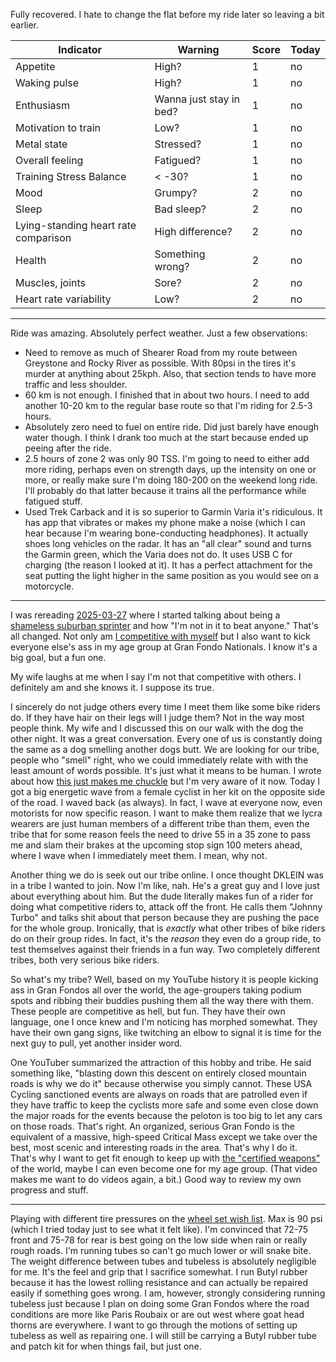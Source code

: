 Fully recovered. I hate to change the flat before my ride later so leaving a bit earlier.

| Indicator                            | Warning                 | Score | Today |
| ------------------------------------ | ----------------------- | ----- | ----- |
| Appetite                             | High?                   | 1     | no    |
| Waking pulse                         | High?                   | 1     | no    |
| Enthusiasm                           | Wanna just stay in bed? | 1     | no    |
| Motivation to train                  | Low?                    | 1     | no    |
| Metal state                          | Stressed?               | 1     | no    |
| Overall feeling                      | Fatigued?               | 1     | no    |
| Training Stress Balance              | < -30?                  | 1     | no    |
| Mood                                 | Grumpy?                 | 2     | no    |
| Sleep                                | Bad sleep?              | 2     | no    |
| Lying-standing heart rate comparison | High difference?        | 2     | no    |
| Health                               | Something wrong?        | 2     | no    |
| Muscles, joints                      | Sore?                   | 2     | no    |
| Heart rate variability               | Low?                    | 2     | no    |

----

Ride was amazing. Absolutely perfect weather. Just a few observations:

- Need to remove as much of Shearer Road from my route between Greystone and Rocky River as possible. With 80psi in the tires it's murder at anything about 25kph. Also, that section tends to have more traffic and less shoulder.
- 60 km is not enough. I finished that in about two hours. I need to add another 10-20 km to the regular base route so that I'm riding for 2.5-3 hours.
- Absolutely zero need to fuel on entire ride. Did just barely have enough water though. I think I drank too much at the start because ended up peeing after the ride.
- 2.5 hours of zone 2 was only 90 TSS. I'm going to need to either add more riding, perhaps even on strength days, up the intensity on one or more, or really make sure I'm doing 180-200 on the weekend long ride. I'll probably do that latter because it trains all the performance while fatigued stuff.
- Used Trek Carback and it is so superior to Garmin Varia it's ridiculous. It has app that vibrates or makes my phone make a noise (which I can hear because I'm wearing bone-conducting headphones). It actually shoes long vehicles on the radar. It has an "all clear" sound and turns the Garmin green, which the Varia does not do. It uses USB C for charging (the reason I looked at it). It has a perfect attachment for the seat putting the light higher in the same position as you would see on a motorcycle.

----

I was rereading [2025-03-27](2025-03-27.md) where I started talking about being a  [shameless suburban sprinter](../Cycling/Shameless%20suburban%20sprinter%20(not%20anymore).md) and how "I'm not in it to beat anyone." That's all changed. Not only am [I competitive with myself](../Cycling/I%20actually%20am%20competitive—with%20myself.md) but I also want to kick everyone else's ass in my age group at Gran Fondo Nationals. I know it's a big goal, but a fun one. 

My wife laughs at me when I say I'm not that competitive with others. I definitely am and she knows it. I suppose its true. 

I sincerely do not judge others every time I meet them like some bike riders do. If they have hair on their legs will I judge them? Not in the way most people think. My wife and I discussed this on our walk with the dog the other night. It was a great conversation. Every one of us is constantly doing the same as a dog smelling another dogs butt. We are looking for our tribe, people who "smell" right, who we could immediately relate with with the least amount of words possible. It's just what it means to be human. I wrote about how [this just makes me chuckle](../Cycling/It%20just%20makes%20me%20chuckle.md) but I'm very aware of it now. Today I got a big energetic wave from a female cyclist in her kit on the opposite side of the road. I waved back (as always). In fact, I wave at everyone now, even motorists for now specific reason. I want to make them realize that we lycra wearers are just human members of a different tribe than them, even the tribe that for some reason feels the need to drive 55 in a 35 zone to pass me and slam their brakes at the upcoming stop sign 100 meters ahead, where I wave when I immediately meet them. I mean, why not.

Another thing we do is seek out our tribe online. I once thought DKLEIN was in a tribe I wanted to join. Now I'm like, nah. He's a great guy and I love just about everything about him. But the dude literally makes fun of a rider for doing what competitive riders to, attack off the front. He calls them "Johnny Turbo" and talks shit about that person because they are pushing the pace for the whole group. Ironically, that is _exactly_ what other tribes of bike riders do on their group rides. In fact, it's the _reason_ they even do a group ride, to test themselves against their friends in a fun way. Two completely different tribes, both very serious bike riders.

So what's my tribe? Well, based on my YouTube history it is people kicking ass in Gran Fondos all over the world, the age-groupers taking podium spots and ribbing their buddies pushing them all the way there with them. These people are competitive as hell, but fun. They have their own language, one I once knew and I'm noticing has morphed somewhat. They have their own gang signs, like twitching an elbow to signal it is time for the next guy to pull, yet another insider word.

One YouTuber summarized the attraction of this hobby and tribe. He said something like, "blasting down this descent on entirely closed mountain roads is why we do it" because otherwise you simply cannot. These USA Cycling sanctioned events are always on roads that are patrolled even if they have traffic to keep the cyclists more safe and some even close down the major roads for the events because the peloton is too big to let any cars on those roads. That's right. An organized, serious Gran Fondo is the equivalent of a massive, high-speed Critical Mass except we take over the best, most scenic and interesting roads in the area. That's why I do it. That's why I want to get fit enough to keep up with [the "certified weapons"](https://youtu.be/IX-Hkn27orI?si=g3RrcHBFa5kAJddz&t=222) of the world, maybe I can even become one for my age group. (That video makes me want to do videos again, a bit.) Good way to review my own progress and stuff.

----

Playing with different tire pressures on the [wheel set wish list](../Cycling/Wheel%20set%20wish%20list.md). Max is 90 psi (which I tried today just to see what it felt like). I'm convinced that 72-75 front and 75-78 for rear is best going on the low side when rain or really rough roads. I'm running tubes so can't go much lower or will snake bite. The weight difference between tubes and tubeless is absolutely negligible for me. It's the feel and grip that I sacrifice somewhat. I run Butyl rubber because it has the lowest rolling resistance and can actually be repaired easily if something goes wrong. I am, however, strongly considering running tubeless just because I plan on doing some Gran Fondos where the road conditions are more like Paris Roubaix or are out west where goat head thorns are everywhere. I want to go through the motions of setting up tubeless as well as repairing one. I will still be carrying a Butyl rubber tube and patch kit for when things fail, but just one.